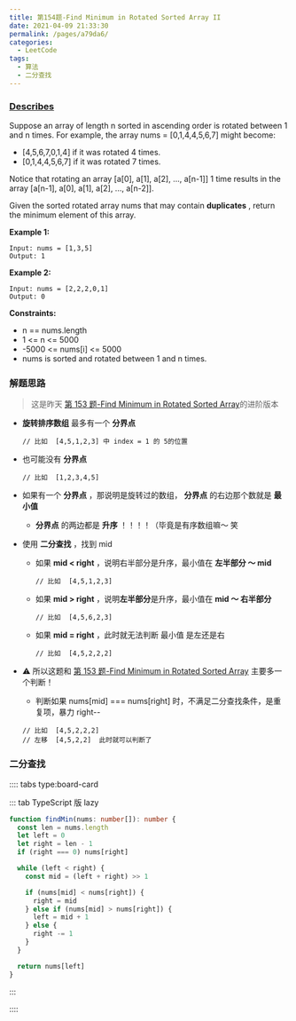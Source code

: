 ```yaml
---
title: 第154题-Find Minimum in Rotated Sorted Array II
date: 2021-04-09 21:33:30
permalink: /pages/a79da6/
categories:
  - LeetCode
tags:
  - 算法
  - 二分查找
---
```


### [Describes](https://leetcode-cn.com/problems/find-minimum-in-rotated-sorted-array-ii/)

Suppose an array of length <span class="span-shadow">n</span> sorted in ascending order is rotated between <span class="span-shadow">1</span> and <span class="span-shadow">n</span> times. For example, the array <span class="span-shadow">nums = [0,1,4,4,5,6,7]</span> might become:

- <span class="span-shadow">[4,5,6,7,0,1,4]</span> if it was rotated <span class="span-shadow">4</span> times.
- <span class="span-shadow">[0,1,4,4,5,6,7]</span> if it was rotated <span class="span-shadow">7</span> times.

Notice that rotating an array <span class="span-shadow">[a[0], a[1], a[2], ..., a[n-1]]</span> 1 time results in the array <span class="span-shadow">[a[n-1], a[0], a[1], a[2], ..., a[n-2]]</span>.

Given the sorted rotated array <span class="span-shadow">nums</span> that may contain **duplicates** , return the minimum element of this array.

<!-- more -->

**Example 1:**

```
Input: nums = [1,3,5]
Output: 1
```

**Example 2:**

```
Input: nums = [2,2,2,0,1]
Output: 0
```

**Constraints:**

- <span class="span-shadow">n == nums.length</span>
- <span class="span-shadow">1 <= n <= 5000</span>
- <span class="span-shadow">-5000 <= nums[i] <= 5000</span>
- <span class="span-shadow">nums</span> is sorted and rotated between <span class="span-shadow">1</span> and <span class="span-shadow">n</span> times.

### 解题思路

> 这是昨天 [第 153 题-Find Minimum in Rotated Sorted Array](https://xiaojun996.top/pages/d3e905/)的进阶版本

- **旋转排序数组** 最多有一个 **分界点**

  ```
  // 比如  [4,5,1,2,3] 中 index = 1 的 5的位置
  ```

- 也可能没有 **分界点**

  ```
  // 比如  [1,2,3,4,5]
  ```

- 如果有一个 **分界点** ，那说明是旋转过的数组， **分界点** 的右边那个数就是 **最小值**
  - **分界点** 的两边都是 **升序** ！！！！（毕竟是有序数组嘛～ 笑
- 使用 **二分查找** ，找到 mid

  - 如果 **mid < right** ，说明右半部分是升序，最小值在 **左半部分 ～ mid**
    ```
    // 比如  [4,5,1,2,3]
    ```
  - 如果 **mid > right** ，说明**左半部分**是升序，最小值在 **mid ～ 右半部分**
    ```
    // 比如  [4,5,6,2,3]
    ```
  - 如果 **mid = right** ，此时就无法判断 最小值 是左还是右
    ```
    // 比如  [4,5,2,2,2]
    ```

- ⚠️ 所以这题和 [第 153 题-Find Minimum in Rotated Sorted Array](https://xiaojun996.top/pages/d3e905/) 主要多一个判断！
  - 判断如果 <span class="span-shadow">nums[mid] === nums[right]</span> 时，不满足二分查找条件，是重复项，暴力 right--
  ```
  // 比如  [4,5,2,2,2]
  // 左移  [4,5,2,2]  此时就可以判断了
  ```

### 二分查找

:::: tabs type:board-card

::: tab TypeScript 版 lazy

```TypeScript
function findMin(nums: number[]): number {
  const len = nums.length
  let left = 0
  let right = len - 1
  if (right === 0) nums[right]

  while (left < right) {
    const mid = (left + right) >> 1

    if (nums[mid] < nums[right]) {
      right = mid
    } else if (nums[mid] > nums[right]) {
      left = mid + 1
    } else {
      right -= 1
    }
  }

  return nums[left]
}
```

:::

::::
